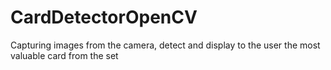 # CardDetectorOpenCV
Capturing images from the camera, detect and display to the user the most valuable card from the set

